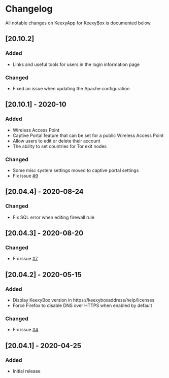 # Changelog

All notable changes on KeexyApp for KeexyBox is documented below.

## [20.10.2]
### Added
 - Links and useful tools for users in the login information page

### Changed
 - Fixed an issue when updating the Apache configuration

## [20.10.1] - 2020-10

### Added
 - Wireless Access Point
 - Captive Portal feature that can be set for a public Wireless Access Point
 - Allow users to edit or delete their account
 - The ability to set countries for Tor exit nodes

### Changed
 - Some misc system settings moved to captive portal settings
 - Fix issue [#9](https://github.com/keexybox/keexyapp/issues/9)

## [20.04.4] - 2020-08-24

### Changed
 - Fix SQL error when editing firewall rule

## [20.04.3] - 2020-08-20

### Changed
 - Fix issue [#7](https://github.com/keexybox/keexyapp/issues/7)

## [20.04.2] - 2020-05-15

### Added
 - Display KeexyBox version in https://keexyboxaddress/help/licenses
 - Force Firefox to disable DNS over HTTPS when enabled by default

### Changed
 - Fix issue [#4](https://github.com/keexybox/keexyapp/issues/4)

## [20.04.1] - 2020-04-25

### Added
 - Initial release
